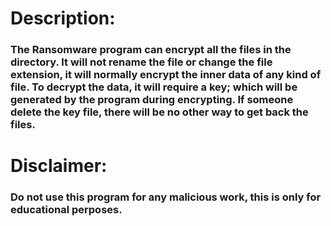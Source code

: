 # Description:
### The Ransomware program can encrypt all the files in the directory. It will not rename the file or change the file extension, it will normally encrypt the inner data of any kind of file. To decrypt the data, it will require a key; which will be generated by the program during encrypting. If someone delete the key file, there will be no other way to get back the files.

# Disclaimer:
### Do not use this program for any malicious work, this is only for educational perposes.
